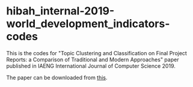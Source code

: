 # hibah_internal-2019-world_development_indicators-codes
This is the codes for "Topic Clustering and Classification on Final Project Reports: a Comparison of Traditional and Modern Approaches" paper published in IAENG International Journal of Computer Science 2019. 

The paper can be downloaded from [this](http://www.iaeng.org/IJCS/issues_v46/issue_3/IJCS_46_3_15.pdf).
